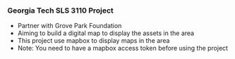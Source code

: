 ### Georgia Tech SLS 3110 Project
- Partner with Grove Park Foundation
- Aiming to build a digital map to display the assets in the area
- This project use mapbox to display maps in the area
- Note: You need to have a mapbox access token before using the project